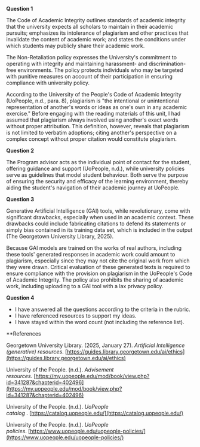 **Question 1**  
  
The Code of Academic Integrity outlines standards of academic integrity that the university expects all scholars to maintain in their academic pursuits; emphasizes its intolerance of plagiarism and other practices that invalidate the content of academic work; and states the conditions under which students may publicly share their academic work.  
  
The Non-Retaliation policy expresses the University's commitment to operating with integrity and maintaining harassment- and discrimination-free environments. The policy protects individuals who may be targeted with punitive measures on account of their participation in ensuring compliance with university policy.  
  
According to the University of the People's Code of Academic Integrity (UoPeople, n.d., para. 8), plagiarism is "the intentional or unintentional representation of another's words or ideas as one's own in any academic exercise." Before engaging with the reading materials of this unit, I had assumed that plagiarism always involved using another's exact words without proper attribution. This definition, however, reveals that plagiarism is not limited to verbatim adoptions; citing another's perspective on a complex concept without proper citation would constitute plagiarism.  
  
**Question 2**  
  
The Program advisor acts as the individual point of contact for the student, offering guidance and support (UoPeople, n.d.), while university policies serve as guidelines that model student behaviour. Both serve the purpose of ensuring the security and efficacy of the learning environment, thereby aiding the student's navigation of their academic journey at UoPeople.  
  
**Question 3**

Generative Artificial Intelligence (GAI) tools, while revolutionary, come with significant drawbacks, especially when used in an academic context. These drawbacks could include fabricating citations to defend its statements or simply bias contained in its training data set, which is included in the output (The Georgetown University Library, 2025).  
  
Because GAI models are trained on the works of real authors, including these tools' generated responses in academic work could amount to plagiarism, especially since they may not cite the original work from which they were drawn. Critical evaluation of these generated texts is required to ensure compliance with the provision on plagiarism in the UoPeople's Code of Academic Integrity. The policy also prohibits the sharing of academic work, including uploading to a GAI tool with a lax privacy policy.  
  
**Question 4**

- I have answered all the questions according to the criteria in the rubric.  
- I have referenced resources to support my ideas.  
- I have stayed within the word count (not including the reference list).  
  
**References  

Georgetown University Library. (2025, January 27). _Artificial Intelligence (generative) resources_. [https://guides.library.georgetown.edu/ai/ethics](https://guides.library.georgetown.edu/ai/ethics)  
  
University of the People. (n.d.). _Advisement resources_. [https://my.uopeople.edu/mod/book/view.php?id=341287&chapterid=402496](https://my.uopeople.edu/mod/book/view.php?id=341287&chapterid=402496)  
  
University of the People. (n.d.). _UoPeople catalog_ . [https://catalog.uopeople.edu/](https://catalog.uopeople.edu/)  
  
University of the People. (n.d.). _UoPeople policies_. [https://www.uopeople.edu/uopeople-policies/](https://www.uopeople.edu/uopeople-policies/)